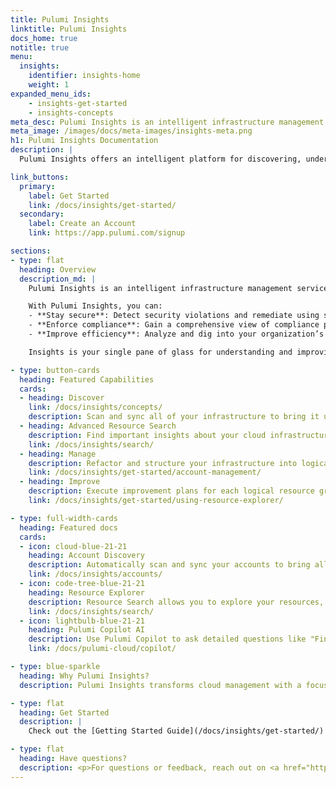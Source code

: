 ```yaml
---
title: Pulumi Insights
linktitle: Pulumi Insights
docs_home: true
notitle: true
menu:
  insights:
    identifier: insights-home
    weight: 1
expanded_menu_ids:
    - insights-get-started
    - insights-concepts
meta_desc: Pulumi Insights is an intelligent infrastructure management service to discover, understand, manage, and improve any cloud infrastructure.
meta_image: /images/docs/meta-images/insights-meta.png
h1: Pulumi Insights Documentation
description: |
  Pulumi Insights offers an intelligent platform for discovering, understanding, and managing cloud infrastructure with AI-powered asset and compliance management.

link_buttons:
  primary:
    label: Get Started
    link: /docs/insights/get-started/
  secondary:
    label: Create an Account
    link: https://app.pulumi.com/signup

sections:
- type: flat
  heading: Overview
  description_md: |
    Pulumi Insights is an intelligent infrastructure management service to discover, understand, manage, and improve any cloud infrastructure, including resources not provisioned by Pulumi IaC such as AWS CloudFormation, Microsoft ARM, Terraform, or those created manually. Insights improves security, compliance, and efficiency through AI-powered asset and compliance management.

    With Pulumi Insights, you can:
    - **Stay secure**: Detect security violations and remediate using security best practices.
    - **Enforce compliance**: Gain a comprehensive view of compliance policy violations across your organization and automate remediation.
    - **Improve efficiency**: Analyze and dig into your organization’s cloud usage and trends to optimize costs and improve productivity.

    Insights is your single pane of glass for understanding and improving your cloud infrastructure.

- type: button-cards
  heading: Featured Capabilities
  cards:
  - heading: Discover
    link: /docs/insights/concepts/
    description: Scan and sync all of your infrastructure to bring it under a single pane of glass, so you can understand the structure and status of your with footprint.
  - heading: Advanced Resource Search
    description: Find important insights about your cloud infrastructure using structured queries or natural language Pulumi AI assist to quickly locate resources.
    link: /docs/insights/search/
  - heading: Manage
    description: Refactor and structure your infrastructure into logical resource groups that map key insights with business needs.
    link: /docs/insights/get-started/account-management/
  - heading: Improve
    description: Execute improvement plans for each logical resource group to support business priorities.
    link: /docs/insights/get-started/using-resource-explorer/

- type: full-width-cards
  heading: Featured docs
  cards:
  - icon: cloud-blue-21-21
    heading: Account Discovery
    description: Automatically scan and sync your accounts to bring all cloud resources into the Insights platform.
    link: /docs/insights/accounts/
  - icon: code-tree-blue-21-21
    heading: Resource Explorer
    description: Resource Search allows you to explore your resources, stacks and projects in detail.
    link: /docs/insights/search/
  - icon: lightbulb-blue-21-21
    heading: Pulumi Copilot AI
    description: Use Pulumi Copilot to ask detailed questions like "Find all untagged resources in AWS" to uncover insights and actionable recommendations.
    link: /docs/pulumi-cloud/copilot/

- type: blue-sparkle
  heading: Why Pulumi Insights?
  description: Pulumi Insights transforms cloud management with a focus on security, compliance, and efficiency. By discovering resources across multiple providers and accounts, it simplifies managing complex cloud environments, helping teams make informed business decisions and moving their projects forward.

- type: flat
  heading: Get Started
  description: |
    Check out the [Getting Started Guide](/docs/insights/get-started/) to set up Pulumi Insights and explore its powerful features.

- type: flat
  heading: Have questions?
  description: <p>For questions or feedback, reach out on <a href="https://slack.pulumi.com" target="_blank">community Slack</a>, <a href="https://github.com/pulumi" target="_blank">GitHub</a>, or <a href="/support/">contact support</a>.</p>
---
```

